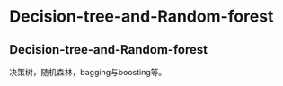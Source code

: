 # Decision-tree-and-Random-forest

## Decision-tree-and-Random-forest

决策树，随机森林，bagging与boosting等。


